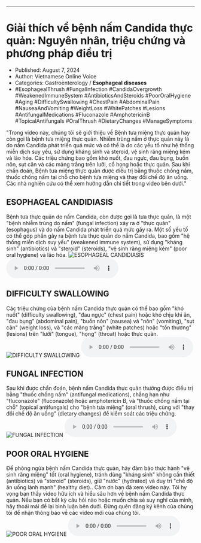 
---

# Giải thích về bệnh nấm Candida thực quản: Nguyên nhân, triệu chứng và phương pháp điều trị

- Published: August 7, 2024
- Author: Vietnamese Online Voice
- Categories: Gastroenterology / **Esophageal diseases**
- #EsophagealThrush #FungalInfection #CandidaOvergrowth #WeakenedImmuneSystem #AntibioticsAndSteroids #PoorOralHygiene #Aging #DifficultySwallowing #ChestPain #AbdominalPain #NauseaAndVomiting #WeightLoss #WhitePatches #Lesions #AntifungalMedications #Fluconazole #AmphotericinB #TopicalAntifungals #OralThrush #DietaryChanges #ManageSymptoms

"Trong video này, chúng tôi sẽ giới thiệu về Bệnh tưa miệng thực quản hay còn gọi là bệnh tưa miệng thực quản. Nhiễm trùng nấm ở thực quản này là do nấm Candida phát triển quá mức và có thể là do các yếu tố như hệ thống miễn dịch suy yếu, sử dụng kháng sinh và steroid, vệ sinh răng miệng kém và lão hóa. Các triệu chứng bao gồm khó nuốt, đau ngực, đau bụng, buồn nôn, sụt cân và các mảng trắng trên lưỡi, cổ họng hoặc thực quản. Sau khi chẩn đoán, Bệnh tưa miệng thực quản được điều trị bằng thuốc chống nấm, thuốc chống nấm tại chỗ cho bệnh tưa miệng và thay đổi chế độ ăn uống. Các nhà nghiên cứu có thể xem hướng dẫn chi tiết trong video bên dưới."


## ESOPHAGEAL CANDIDIASIS

Bệnh tưa thực quản do nấm Candida, còn được gọi là tưa thực quản, là một "bệnh nhiễm trùng do nấm" (fungal infection) xảy ra ở "thực quản" (esophagus) và do nấm Candida phát triển quá mức gây ra. Một số yếu tố có thể góp phần gây ra bệnh tưa thực quản do nấm Candida, bao gồm "hệ thống miễn dịch suy yếu" (weakened immune system), sử dụng "kháng sinh" (antibiotics) và "steroid" (steroids), "vệ sinh răng miệng kém" (poor oral hygiene) và lão hóa.
![ESOPHAGEAL CANDIDIASIS](https://http-archiver-apis-production-80.schnworks.com/storage/images/transitions/2024-08-07/transition-41995866808-Montserrat-SemiBold-9C27B0.jpg)
<audio controls>
    <source src="https://http-archiver-apis-production-80.schnworks.com/storage/storage/audio/file-12631107796.mp3" type="audio/mpeg">
</audio>



## DIFFICULTY SWALLOWING

Các triệu chứng của bệnh nấm Candida thực quản có thể bao gồm "khó nuốt" (difficulty swallowing), "đau ngực" (chest pain) hoặc khó chịu khi ăn, "đau bụng" (abdominal pain), "buồn nôn" (nausea) và "nôn" (vomiting), "sụt cân" (weight loss), và "các mảng trắng" (white patches) hoặc "tổn thương" (lesions) trên "lưỡi" (tongue), "họng" (throat) hoặc thực quản.
![DIFFICULTY SWALLOWING](https://http-archiver-apis-production-80.schnworks.com/storage/images/transitions/2024-08-07/transition--1729274994-Montserrat-Black-283593.jpg)
<audio controls>
    <source src="https://http-archiver-apis-production-80.schnworks.com/storage/storage/audio/file-6403162700.mp3" type="audio/mpeg">
</audio>



## FUNGAL INFECTION

Sau khi được chẩn đoán, bệnh nấm Candida thực quản thường được điều trị bằng "thuốc chống nấm" (antifungal medications), chẳng hạn như "fluconazole" (fluconazole) hoặc amphotericin B, và "thuốc chống nấm tại chỗ" (topical antifungals) cho "bệnh tưa miệng" (oral thrush), cùng với "thay đổi chế độ ăn uống" (dietary changes) để kiểm soát các triệu chứng.
![FUNGAL INFECTION](https://http-archiver-apis-production-80.schnworks.com/storage/images/transitions/2024-08-07/transition-18461288013-Montserrat-Regular-673AB7.jpg)
<audio controls>
    <source src="https://http-archiver-apis-production-80.schnworks.com/storage/storage/audio/file-1859128306.mp3" type="audio/mpeg">
</audio>



## POOR ORAL HYGIENE

Để phòng ngừa bệnh nấm Candida thực quản, hãy đảm bảo thực hành "vệ sinh răng miệng" tốt (oral hygiene), tránh dùng "kháng sinh" không cần thiết (antibiotics) và "steroid" (steroids), giữ "nước" (hydrated) và duy trì "chế độ ăn uống lành mạnh" (healthy diet).. Cảm ơn bạn đã xem video này. Tôi hy vọng bạn thấy video hữu ích và hiểu sâu hơn về bệnh nấm Candida thực quản. Nếu bạn có bất kỳ câu hỏi nào hoặc muốn chia sẻ suy nghĩ của mình, hãy thoải mái để lại bình luận bên dưới. Đừng quên đăng ký kênh của chúng tôi để nhận thông báo về các video mới của chúng tôi.
![POOR ORAL HYGIENE](https://http-archiver-apis-production-80.schnworks.com/storage/images/transitions/2024-08-07/transition--79736476711-Montserrat-ExtraBold-673AB7.jpg)
<audio controls>
    <source src="https://http-archiver-apis-production-80.schnworks.com/storage/storage/audio/file-5888248877.mp3" type="audio/mpeg">
</audio>

